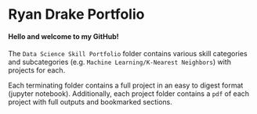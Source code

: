 # Ryan Drake Portfolio

#### Hello and welcome to my GitHub!

The `Data Science Skill Portfolio` folder contains various skill categories
and subcategories (e.g. `Machine Learning/K-Nearest Neighbors`) with projects for each.

Each terminating folder contains a full project in an easy to digest format (jupyter notebook).
 Additionally, each project folder contains a `pdf` of each project with full outputs and bookmarked sections.
